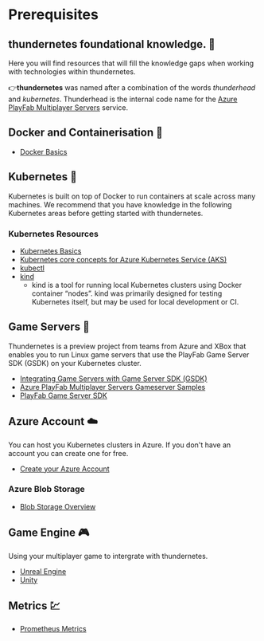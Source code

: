 # Prerequisites

## thundernetes foundational knowledge. 💖

Here you will find resources that will fill the knowledge gaps when working with technologies within thundernetes. 

👉**thundernetes** was named after a combination of the words *thunderhead* and *kubernetes*. 
Thunderhead is the internal code name for the [Azure PlayFab Multiplayer Servers](https://azure.microsoft.com/services/playfab/multiplayer-services/) service. 

## Docker and Containerisation 🚢

- [Docker Basics](https://www.docker.com/101-tutorial)

## Kubernetes 🌼
Kubernetes is built on top of Docker to run containers at scale across many machines. We recommend that you have knowledge in the following Kubernetes areas before getting started with thundernetes.

### Kubernetes Resources 

- [Kubernetes Basics](https://kubernetes.io/docs/tutorials/kubernetes-basics/)
- [Kubernetes core concepts for Azure Kubernetes Service (AKS)](https://docs.microsoft.com/en-us/azure/aks/concepts-clusters-workloads)
- [kubectl](https://github.com/virtual-kubelet/virtual-kubelet)
- [kind](https://kind.sigs.k8s.io/)
  -   kind is a tool for running local Kubernetes clusters using Docker container “nodes”.
kind was primarily designed for testing Kubernetes itself, but may be used for local development or CI.

## Game Servers 👾

Thundernetes is a preview project from teams from Azure and XBox that enables you to run Linux game servers that use the PlayFab Game Server SDK (GSDK) on your Kubernetes cluster. 

- [Integrating Game Servers with Game Server SDK (GSDK)](https://docs.microsoft.com/en-us/gaming/playfab/features/multiplayer/servers/integrating-game-servers-with-gsdk)
- [Azure PlayFab Multiplayer Servers Gameserver Samples](https://github.com/PlayFab/MpsSamples)
- [PlayFab Game Server SDK](https://github.com/PlayFab/gsdk)

## Azure Account ☁️

You can host you Kubernetes clusters in Azure. If you don't have an account you can create one for free.
- [Create your Azure Account](https://azure.microsoft.com/free/?WT.mc_id=A261C142F)

### Azure Blob Storage

- [Blob Storage Overview](https://docs.microsoft.com/azure/storage/blobs/storage-blobs-overview)

## Game Engine 🎮

Using your multiplayer game to intergrate with thundernetes.

- [Unreal Engine](https://www.unrealengine.com/)
- [Unity](https://unity.com/)

## Metrics 💹

- [Prometheus Metrics](https://github.com/prometheus-operator/kube-prometheus)
